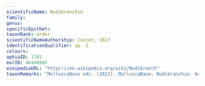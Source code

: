 ```yaml
---
scientificName: Nudibranchia
family: 
genus: 
specificEpithet: 
taxonRank: order
scientificNameAuthorship: Cuvier, 1817
identificationQualifier: sp. 2
colours:
aphiaID: 1762
eolID: 46449505
wikipediaURL: "https://en.wikipedia.org/wiki/Nudibranch"
taxonRemarks: "MolluscaBase eds. (2022). MolluscaBase. Nudibranchia. Accessed through: World Register of Marine Species at: https://www.marinespecies.org/aphia.php?p=taxdetails&id=1762 on 2022-02-24"
---
```

